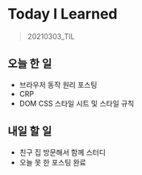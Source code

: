 # Today I Learned

> 20210303_TIL <br>

## 오늘 한 일

- 브라우저 동작 원리 포스팅
- CRP
- DOM CSS 스타일 시트 및 스타일 규칙

## 내일 할 일

- 친구 집 방문해서 함께 스터디
- 오늘 못 한 포스팅 완료
